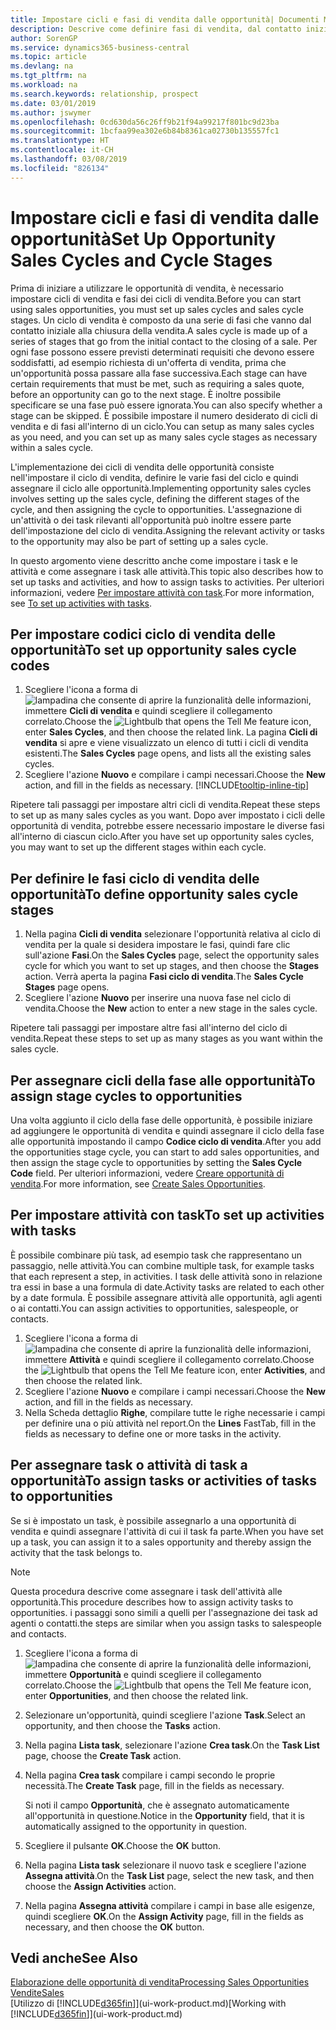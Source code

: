 ```yaml
---
title: Impostare cicli e fasi di vendita dalle opportunità| Documenti Microsoft
description: Descrive come definire fasi di vendita, dal contatto iniziale alla chiusura, per creare un ciclo di vendita e assegnarlo alle opportunità in Business Central.
author: SorenGP
ms.service: dynamics365-business-central
ms.topic: article
ms.devlang: na
ms.tgt_pltfrm: na
ms.workload: na
ms.search.keywords: relationship, prospect
ms.date: 03/01/2019
ms.author: jswymer
ms.openlocfilehash: 0cd630da56c26ff9b21f94a99217f801bc9d23ba
ms.sourcegitcommit: 1bcfaa99ea302e6b84b8361ca02730b135557fc1
ms.translationtype: HT
ms.contentlocale: it-CH
ms.lasthandoff: 03/08/2019
ms.locfileid: "826134"
---
```

# <a name="set-up-opportunity-sales-cycles-and-cycle-stages"></a><span data-ttu-id="2101c-103">Impostare cicli e fasi di vendita dalle opportunità</span><span class="sxs-lookup"><span data-stu-id="2101c-103">Set Up Opportunity Sales Cycles and Cycle Stages</span></span>
<span data-ttu-id="2101c-104">Prima di iniziare a utilizzare le opportunità di vendita, è necessario impostare cicli di vendita e fasi dei cicli di vendita.</span><span class="sxs-lookup"><span data-stu-id="2101c-104">Before you can start using sales opportunities, you must set up sales cycles and sales cycle stages.</span></span> <span data-ttu-id="2101c-105">Un ciclo di vendita è composto da una serie di fasi che vanno dal contatto iniziale alla chiusura della vendita.</span><span class="sxs-lookup"><span data-stu-id="2101c-105">A sales cycle is made up of a series of stages that go from the initial contact to the closing of a sale.</span></span> <span data-ttu-id="2101c-106">Per ogni fase possono essere previsti determinati requisiti che devono essere soddisfatti, ad esempio richiesta di un'offerta di vendita, prima che un'opportunità possa passare alla fase successiva.</span><span class="sxs-lookup"><span data-stu-id="2101c-106">Each stage can have certain requirements that must be met, such as requiring a sales quote, before an opportunity can go to the next stage.</span></span> <span data-ttu-id="2101c-107">È inoltre possibile specificare se una fase può essere ignorata.</span><span class="sxs-lookup"><span data-stu-id="2101c-107">You can also specify whether a stage can be skipped.</span></span> <span data-ttu-id="2101c-108">È possibile impostare il numero desiderato di cicli di vendita e di fasi all'interno di un ciclo.</span><span class="sxs-lookup"><span data-stu-id="2101c-108">You can setup as many sales cycles as you need, and you can set up as many sales cycle stages as necessary within a sales cycle.</span></span>

<span data-ttu-id="2101c-109">L'implementazione dei cicli di vendita delle opportunità consiste nell'impostare il ciclo di vendita, definire le varie fasi del ciclo e quindi assegnare il ciclo alle opportunità.</span><span class="sxs-lookup"><span data-stu-id="2101c-109">Implementing opportunity sales cycles involves setting up the sales cycle, defining the different stages of the cycle, and then assigning the cycle to opportunities.</span></span> <span data-ttu-id="2101c-110">L'assegnazione di un'attività o dei task rilevanti all'opportunità può inoltre essere parte dell'impostazione del ciclo di vendita.</span><span class="sxs-lookup"><span data-stu-id="2101c-110">Assigning the relevant activity or tasks to the opportunity may also be part of setting up a sales cycle.</span></span>

<span data-ttu-id="2101c-111">In questo argomento viene descritto anche come impostare i task e le attività e come assegnare i task alle attività.</span><span class="sxs-lookup"><span data-stu-id="2101c-111">This topic also describes how to set up tasks and activities, and how to assign tasks to activities.</span></span> <span data-ttu-id="2101c-112">Per ulteriori informazioni, vedere [Per impostare attività con task](marketing-how-setup-opportunity-sales-cycles-stages.md#to-set-up-activities-with-tasks).</span><span class="sxs-lookup"><span data-stu-id="2101c-112">For more information, see [To set up activities with tasks](marketing-how-setup-opportunity-sales-cycles-stages.md#to-set-up-activities-with-tasks).</span></span>

## <a name="to-set-up-opportunity-sales-cycle-codes"></a><span data-ttu-id="2101c-113">Per impostare codici ciclo di vendita delle opportunità</span><span class="sxs-lookup"><span data-stu-id="2101c-113">To set up opportunity sales cycle codes</span></span>
1. <span data-ttu-id="2101c-114">Scegliere l'icona a forma di ![lampadina che consente di aprire la funzionalità delle informazioni](media/ui-search/search_small.png "Informazioni sull'operazione che si desidera eseguire"), immettere **Cicli di vendita** e quindi scegliere il collegamento correlato.</span><span class="sxs-lookup"><span data-stu-id="2101c-114">Choose the ![Lightbulb that opens the Tell Me feature](media/ui-search/search_small.png "Tell me what you want to do") icon, enter **Sales Cycles**, and then choose the related link.</span></span> <span data-ttu-id="2101c-115">La pagina **Cicli di vendita** si apre e viene visualizzato un elenco di tutti i cicli di vendita esistenti.</span><span class="sxs-lookup"><span data-stu-id="2101c-115">The **Sales Cycles** page opens, and lists all the existing sales cycles.</span></span>
2. <span data-ttu-id="2101c-116">Scegliere l'azione **Nuovo** e compilare i campi necessari.</span><span class="sxs-lookup"><span data-stu-id="2101c-116">Choose the **New** action, and fill in the fields as necessary.</span></span> [!INCLUDE[tooltip-inline-tip](includes/tooltip-inline-tip_md.md)]

<span data-ttu-id="2101c-117">Ripetere tali passaggi per impostare altri cicli di vendita.</span><span class="sxs-lookup"><span data-stu-id="2101c-117">Repeat these steps to set up as many sales cycles as you want.</span></span> <span data-ttu-id="2101c-118">Dopo aver impostato i cicli delle opportunità di vendita, potrebbe essere necessario impostare le diverse fasi all'interno di ciascun ciclo.</span><span class="sxs-lookup"><span data-stu-id="2101c-118">After you have set up opportunity sales cycles, you may want to set up the different stages within each cycle.</span></span>

## <a name="to-define-opportunity-sales-cycle-stages"></a><span data-ttu-id="2101c-119">Per definire le fasi ciclo di vendita delle opportunità</span><span class="sxs-lookup"><span data-stu-id="2101c-119">To define opportunity sales cycle stages</span></span>
1. <span data-ttu-id="2101c-120">Nella pagina **Cicli di vendita** selezionare l'opportunità relativa al ciclo di vendita per la quale si desidera impostare le fasi, quindi fare clic sull'azione **Fasi**.</span><span class="sxs-lookup"><span data-stu-id="2101c-120">On the **Sales Cycles** page, select the opportunity sales cycle for which you want to set up stages, and then choose the **Stages** action.</span></span> <span data-ttu-id="2101c-121">Verrà aperta la pagina **Fasi ciclo di vendita**.</span><span class="sxs-lookup"><span data-stu-id="2101c-121">The **Sales Cycle Stages** page opens.</span></span>
2. <span data-ttu-id="2101c-122">Scegliere l'azione **Nuovo** per inserire una nuova fase nel ciclo di vendita.</span><span class="sxs-lookup"><span data-stu-id="2101c-122">Choose the **New** action to enter a new stage in the sales cycle.</span></span>

<span data-ttu-id="2101c-123">Ripetere tali passaggi per impostare altre fasi all'interno del ciclo di vendita.</span><span class="sxs-lookup"><span data-stu-id="2101c-123">Repeat these steps to set up as many stages as you want within the sales cycle.</span></span>

## <a name="to-assign-stage-cycles-to-opportunities"></a><span data-ttu-id="2101c-124">Per assegnare cicli della fase alle opportunità</span><span class="sxs-lookup"><span data-stu-id="2101c-124">To assign stage cycles to opportunities</span></span>
<span data-ttu-id="2101c-125">Una volta aggiunto il ciclo della fase delle opportunità, è possibile iniziare ad aggiungere le opportunità di vendita e quindi assegnare il ciclo della fase alle opportunità impostando il campo **Codice ciclo di vendita**.</span><span class="sxs-lookup"><span data-stu-id="2101c-125">After you add the opportunities stage cycle, you can start to add sales opportunities, and then assign the stage cycle to opportunities by setting the **Sales Cycle Code** field.</span></span> <span data-ttu-id="2101c-126">Per ulteriori informazioni, vedere [Creare opportunità di vendita](marketing-how-create-opportunities.md).</span><span class="sxs-lookup"><span data-stu-id="2101c-126">For more information, see [Create Sales Opportunities](marketing-how-create-opportunities.md).</span></span>

## <a name="to-set-up-activities-with-tasks"></a><span data-ttu-id="2101c-127">Per impostare attività con task</span><span class="sxs-lookup"><span data-stu-id="2101c-127">To set up activities with tasks</span></span>
<span data-ttu-id="2101c-128">È possibile combinare più task, ad esempio task che rappresentano un passaggio, nelle attività.</span><span class="sxs-lookup"><span data-stu-id="2101c-128">You can combine multiple task, for example tasks that each represent a step, in activities.</span></span> <span data-ttu-id="2101c-129">I task delle attività sono in relazione tra essi in base a una formula di date.</span><span class="sxs-lookup"><span data-stu-id="2101c-129">Activity tasks are related to each other by a date formula.</span></span> <span data-ttu-id="2101c-130">È possibile assegnare attività alle opportunità, agli agenti o ai contatti.</span><span class="sxs-lookup"><span data-stu-id="2101c-130">You can assign activities to opportunities, salespeople, or contacts.</span></span>

1. <span data-ttu-id="2101c-131">Scegliere l'icona a forma di ![lampadina che consente di aprire la funzionalità delle informazioni](media/ui-search/search_small.png "Informazioni sull'operazione che si desidera eseguire"), immettere **Attività** e quindi scegliere il collegamento correlato.</span><span class="sxs-lookup"><span data-stu-id="2101c-131">Choose the ![Lightbulb that opens the Tell Me feature](media/ui-search/search_small.png "Tell me what you want to do") icon, enter **Activities**, and then choose the related link.</span></span>
2. <span data-ttu-id="2101c-132">Scegliere l'azione **Nuovo** e compilare i campi necessari.</span><span class="sxs-lookup"><span data-stu-id="2101c-132">Choose the **New** action, and fill in the fields as necessary.</span></span>
3. <span data-ttu-id="2101c-133">Nella Scheda dettaglio **Righe**, compilare tutte le righe necessarie i campi per definire una o più attività nel report.</span><span class="sxs-lookup"><span data-stu-id="2101c-133">On the **Lines** FastTab, fill in the fields as necessary to define one or more tasks in the activity.</span></span>

## <a name="to-assign-tasks-or-activities-of-tasks-to-opportunities"></a><span data-ttu-id="2101c-134">Per assegnare task o attività di task a opportunità</span><span class="sxs-lookup"><span data-stu-id="2101c-134">To assign tasks or activities of tasks to opportunities</span></span>
<span data-ttu-id="2101c-135">Se si è impostato un task, è possibile assegnarlo a una opportunità di vendita e quindi assegnare l'attività di cui il task fa parte.</span><span class="sxs-lookup"><span data-stu-id="2101c-135">When you have set up a task, you can assign it to a sales opportunity and thereby assign the activity that the task belongs to.</span></span>

> [!NOTE]  
>   <span data-ttu-id="2101c-136">Questa procedura descrive come assegnare i task dell'attività alle opportunità.</span><span class="sxs-lookup"><span data-stu-id="2101c-136">This procedure describes how to assign activity tasks to opportunities.</span></span> <span data-ttu-id="2101c-137">i passaggi sono simili a quelli per l'assegnazione dei task ad agenti o contatti.</span><span class="sxs-lookup"><span data-stu-id="2101c-137">the steps are similar when you assign tasks to salespeople and contacts.</span></span>

1. <span data-ttu-id="2101c-138">Scegliere l'icona a forma di ![lampadina che consente di aprire la funzionalità delle informazioni](media/ui-search/search_small.png "Informazioni sull'operazione che si desidera eseguire"), immettere **Opportunità** e quindi scegliere il collegamento correlato.</span><span class="sxs-lookup"><span data-stu-id="2101c-138">Choose the ![Lightbulb that opens the Tell Me feature](media/ui-search/search_small.png "Tell me what you want to do") icon, enter **Opportunities**, and then choose the related link.</span></span>
2. <span data-ttu-id="2101c-139">Selezionare un'opportunità, quindi scegliere l'azione **Task**.</span><span class="sxs-lookup"><span data-stu-id="2101c-139">Select an opportunity, and then choose the **Tasks** action.</span></span>
3. <span data-ttu-id="2101c-140">Nella pagina **Lista task**, selezionare l'azione **Crea task**.</span><span class="sxs-lookup"><span data-stu-id="2101c-140">On the **Task List** page, choose the **Create Task** action.</span></span>
4.  <span data-ttu-id="2101c-141">Nella pagina **Crea task** compilare i campi secondo le proprie necessità.</span><span class="sxs-lookup"><span data-stu-id="2101c-141">The **Create Task** page, fill in the fields as necessary.</span></span>

    <span data-ttu-id="2101c-142">Si noti il campo **Opportunità**, che è assegnato automaticamente all'opportunità in questione.</span><span class="sxs-lookup"><span data-stu-id="2101c-142">Notice in the **Opportunity** field, that it is automatically assigned to the opportunity in question.</span></span>
5. <span data-ttu-id="2101c-143">Scegliere il pulsante **OK**.</span><span class="sxs-lookup"><span data-stu-id="2101c-143">Choose the **OK** button.</span></span>
6. <span data-ttu-id="2101c-144">Nella pagina **Lista task** selezionare il nuovo task e scegliere l'azione **Assegna attività**.</span><span class="sxs-lookup"><span data-stu-id="2101c-144">On the **Task List** page, select the new task, and then choose the **Assign Activities** action.</span></span>
7. <span data-ttu-id="2101c-145">Nella pagina **Assegna attività** compilare i campi in base alle esigenze, quindi scegliere **OK**.</span><span class="sxs-lookup"><span data-stu-id="2101c-145">On the **Assign Activity** page, fill in the fields as necessary, and then choose the **OK** button.</span></span>

## <a name="see-also"></a><span data-ttu-id="2101c-146">Vedi anche</span><span class="sxs-lookup"><span data-stu-id="2101c-146">See Also</span></span>
[<span data-ttu-id="2101c-147">Elaborazione delle opportunità di vendita</span><span class="sxs-lookup"><span data-stu-id="2101c-147">Processing Sales Opportunities</span></span>](marketing-processing-sales-opportunities.md)  
[<span data-ttu-id="2101c-148">Vendite</span><span class="sxs-lookup"><span data-stu-id="2101c-148">Sales</span></span>](sales-manage-sales.md)  
<span data-ttu-id="2101c-149">[Utilizzo di [!INCLUDE[d365fin](includes/d365fin_md.md)]](ui-work-product.md)</span><span class="sxs-lookup"><span data-stu-id="2101c-149">[Working with [!INCLUDE[d365fin](includes/d365fin_md.md)]](ui-work-product.md)</span></span>
